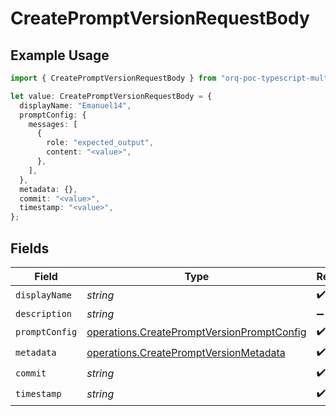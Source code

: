 # CreatePromptVersionRequestBody

## Example Usage

```typescript
import { CreatePromptVersionRequestBody } from "orq-poc-typescript-multi-env-version/models/operations";

let value: CreatePromptVersionRequestBody = {
  displayName: "Emanuel14",
  promptConfig: {
    messages: [
      {
        role: "expected_output",
        content: "<value>",
      },
    ],
  },
  metadata: {},
  commit: "<value>",
  timestamp: "<value>",
};
```

## Fields

| Field                                                                                                    | Type                                                                                                     | Required                                                                                                 | Description                                                                                              |
| -------------------------------------------------------------------------------------------------------- | -------------------------------------------------------------------------------------------------------- | -------------------------------------------------------------------------------------------------------- | -------------------------------------------------------------------------------------------------------- |
| `displayName`                                                                                            | *string*                                                                                                 | :heavy_check_mark:                                                                                       | N/A                                                                                                      |
| `description`                                                                                            | *string*                                                                                                 | :heavy_minus_sign:                                                                                       | N/A                                                                                                      |
| `promptConfig`                                                                                           | [operations.CreatePromptVersionPromptConfig](../../models/operations/createpromptversionpromptconfig.md) | :heavy_check_mark:                                                                                       | N/A                                                                                                      |
| `metadata`                                                                                               | [operations.CreatePromptVersionMetadata](../../models/operations/createpromptversionmetadata.md)         | :heavy_check_mark:                                                                                       | N/A                                                                                                      |
| `commit`                                                                                                 | *string*                                                                                                 | :heavy_check_mark:                                                                                       | N/A                                                                                                      |
| `timestamp`                                                                                              | *string*                                                                                                 | :heavy_check_mark:                                                                                       | N/A                                                                                                      |